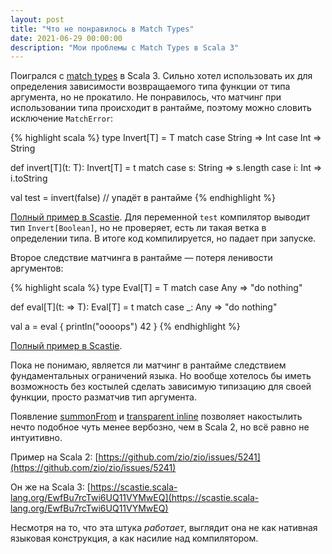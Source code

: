```yaml
---
layout: post
title: "Что не понравилось в Match Types"
date: 2021-06-29 00:00:00
description: "Мои проблемы с Match Types в Scala 3"
---
```


Поигрался с [match
types](https://dotty.epfl.ch/docs/reference/new-types/match-types.html) в Scala 3.
Сильно хотел использовать их для определения зависимости возвращаемого типа
функции от типа аргумента, но не прокатило. Не понравилось, что матчинг при
использовании типа происходит в рантайме, поэтому можно словить исключение
`MatchError`:

{% highlight scala %}
type Invert[T] = T match
  case String => Int
  case Int => String

def invert[T](t: T): Invert[T] =
  t match
    case s: String => s.length
    case i: Int => i.toString

val test = invert(false) // упадёт в рантайме
{% endhighlight %}

[Полный пример в
Scastie](https://scastie.scala-lang.org/A5o7eCFwSLeZZc70kBeuLQ). Для переменной
`test` компилятор выводит тип `Invert[Boolean]`, но не проверяет, есть ли такая
ветка в определении типа. В итоге код компилируется, но падает при запуске.

Второе следствие матчинга в рантайме — потеря ленивости аргументов:

{% highlight scala %}
type Eval[T] = T match
  case Any => "do nothing"

def eval[T](t: => T): Eval[T] =
  t match
    case _: Any => "do nothing"

val a = eval {
  println("oooops")
  42
}
{% endhighlight %}

[Полный пример в
Scastie](https://scastie.scala-lang.org/KokFwColQOCNpVD8ygCIvw).

Пока не понимаю, является ли матчинг в рантайме следствием фундаментальных
ограничений языка. Но вообще хотелось бы иметь возможность без костылей
сделать зависимую типизацию для своей функции, просто разматчив тип
аргумента.

Появление
[summonFrom](https://dotty.epfl.ch/docs/reference/metaprogramming/compiletime-ops.html#summoning-implicits-selectively)
и [transparent
inline](https://dotty.epfl.ch/docs/reference/metaprogramming/inline.html#transparent-inline-methods)
позволяет накостылить нечто подобное чуть менее вербозно, чем в Scala 2, но всё
равно не интуитивно.

Пример на Scala 2:
[https://github.com/zio/zio/issues/5241](https://github.com/zio/zio/issues/5241)

Он же на Scala 3:
[https://scastie.scala-lang.org/EwfBu7rcTwi6UQ11VYMwEQ](https://scastie.scala-lang.org/EwfBu7rcTwi6UQ11VYMwEQ)

Несмотря на то, что эта штука _работает_, выглядит она не как нативная языковая
конструкция, а как насилие над компилятором.

